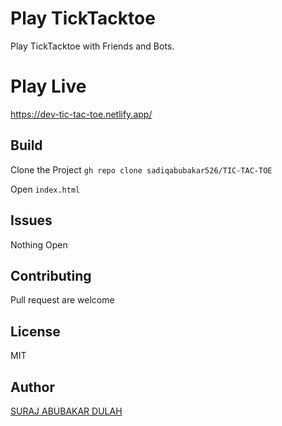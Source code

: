 
# Play TickTacktoe
Play TickTacktoe with Friends and Bots.

# Play Live
https://dev-tic-tac-toe.netlify.app/

## Build
Clone the Project
`gh repo clone sadiqabubakar526/TIC-TAC-TOE`

Open `index.html`

## Issues
Nothing Open

## Contributing
Pull request are welcome

## License
MIT

## Author
<a href="https://github.com/sadiqabubakar526">SURAJ ABUBAKAR DULAH</a>
